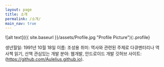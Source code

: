 ```yaml
---
layout: page
title: 소개
permalink: /소개/
main_nav: true
---
```


![alt text]({{ site.baseurl }}/assets/Profile.jpg "Profile Picture"){:.profile}

생년월일: 1991년 10월 18일
이름: 조성용
취미: 역사와 관련된 주제로 다큐멘터리나 역사책 읽기, 산책 
관심있는 개발 분야: 웹개발, 안드로이드 개발
깃허브 사이트:(https://github.com/Aulelius.github.io).


